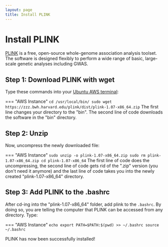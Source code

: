 ```yaml
---
layout: page
title: Install PLINK
---
```


Install PLINK
===============

[PLINK](http://zzz.bwh.harvard.edu/plink/index.shtml) is a free, open-source whole-genome association analysis toolset. The software is designed flexibly to perform a wide range of basic, large-scale genetic analyses including GWAS.


## Step 1: Download PLINK with wget
Type these commands into your [Ubuntu AWS terminal](Access_AWS_And_Download_Data/Direct_Download.md):

=== "AWS Instance"
    ```
    cd /usr/local/bin/
    sudo wget https://zzz.bwh.harvard.edu/plink/dist/plink-1.07-x86_64.zip
    ```
The first line changes your directory to the "bin". The second line of code downloads the software in the "bin" directory.

## Step 2: Unzip

Now, uncompress the newly downloaded file:

=== "AWS Instance"
    ```
    sudo unzip -o plink-1.07-x86_64.zip
    sudo rm plink-1.07-x86_64.zip
    cd plink-1.07-x86_64
    ```
The first line of code does the uncompressing, the second line of code gets rid of the ".zip" version (you don't need it anymore) and the last line of code takes you into the newly created "plink-1.07-x86_64" directory.

## Step 3: Add PLINK to the .bashrc

After cd-ing into the "plink-1.07-x86_64" folder, add plink to the `.bashrc`. By doing so, you are telling the computer that PLINK can be accessed from any directory. Type:

=== "AWS Instance"
    ```
    echo export PATH=$PATH:$(pwd) >> ~/.bashrc
    source ~/.bashrc
    ```

PLINK has now been successfully installed!
